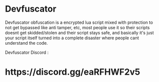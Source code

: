 # Devfuscator

<p>Devfuscator obfuscation is a encrypted lua script mixed with protection to not get bypassed like anti tamper, etc, most people use it so their scripts doesnt get skidded/stolen and their script stays safe, and basically it's just your script itself turned into a complete disaster where people cant understand the code.</p>

Devfuscator Discord :
<h1>https://discord.gg/eaRFHWF2v5</h1>

